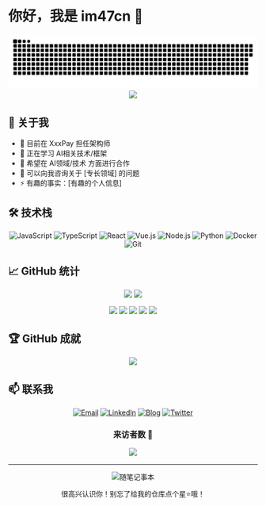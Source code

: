 # 你好，我是 im47cn 👋

<div align="center">
  <img src="https://raw.githubusercontent.com/im47cn/im47cn/main/assets/github-contribution-grid-snake.svg" >
</div>

<div align="center">
  <img src="https://readme-typing-svg.herokuapp.com/?lines=全栈开发工程师;11+年编程经验;热爱学习和分享&font=Fira%20Code&center=true&width=380&height=50">
</div>

## 🚀 关于我

- 🔭 目前在 XxxPay 担任架构师
- 🌱 正在学习 AI相关技术/框架
- 👯 希望在 AI领域/技术 方面进行合作
- 💬 可以向我咨询关于 [专长领域] 的问题
- ⚡ 有趣的事实：[有趣的个人信息]

## 🛠️ 技术栈

<div align="center">
  
![JavaScript](https://img.shields.io/badge/-JavaScript-F7DF1E?style=flat-square&logo=javascript&logoColor=black)
![TypeScript](https://img.shields.io/badge/-TypeScript-3178C6?style=flat-square&logo=typescript&logoColor=white)
![React](https://img.shields.io/badge/-React-61DAFB?style=flat-square&logo=react&logoColor=black)
![Vue.js](https://img.shields.io/badge/-Vue.js-4FC08D?style=flat-square&logo=vue.js&logoColor=white)
![Node.js](https://img.shields.io/badge/-Node.js-339933?style=flat-square&logo=node.js&logoColor=white)
![Python](https://img.shields.io/badge/-Python-3776AB?style=flat-square&logo=python&logoColor=white)
![Docker](https://img.shields.io/badge/-Docker-2496ED?style=flat-square&logo=docker&logoColor=white)
![Git](https://img.shields.io/badge/-Git-F05032?style=flat-square&logo=git&logoColor=white)

</div>

<!--
**im47cn/im47cn** is a ✨ _special_ ✨ repository because its `README.md` (this file) appears on your GitHub profile.

Here are some ideas to get you started:

- 🔭 I’m currently working on ...
- 🌱 I’m currently learning ...
- 👯 I’m looking to collaborate on ...
- 🤔 I’m looking for help with ...
- 💬 Ask me about ...
- 📫 How to reach me: ...
- 😄 Pronouns: ...
- ⚡ Fun fact: ...
-->

## 📈 GitHub 统计

<div align="center">
  <img height="180em" src="https://github-readme-stats.vercel.app/api?username=im47cn&show_icons=true&theme=react&include_all_commits=true&count_private=true"/>
  <img height="180em" src="https://github-readme-stats.vercel.app/api/top-langs/?username=im47cn&layout=compact&langs_count=7&theme=react"/>

![](https://github-profile-summary-cards.vercel.app/api/cards/profile-details?username=im47cn&theme=github)
![](https://github-profile-summary-cards.vercel.app/api/cards/repos-per-language?username=im47cn&theme=github)
![](https://github-profile-summary-cards.vercel.app/api/cards/most-commit-language?username=im47cn&theme=github)
![](https://github-profile-summary-cards.vercel.app/api/cards/stats?username=im47cn&theme=github)
![](https://github-profile-summary-cards.vercel.app/api/cards/productive-time?username=im47cn&theme=github)

</div>

## 🏆 GitHub 成就

<div align="center">
  <img src="https://github-profile-trophy.vercel.app/?username=im47cn&theme=onedark&row=1&column=6&margin-w=15&margin-h=15"/>
</div>

## 📫 联系我

<div align="center">
  
[![Email](https://img.shields.io/badge/Email-dreambt@gmail.com-blue?style=flat-square&logo=gmail)](mailto:dreambt@gmail.com)
[![LinkedIn](https://img.shields.io/badge/LinkedIn-im47cn-blue?style=flat-square&logo=linkedin)](你的LinkedIn链接)
[![Blog](https://img.shields.io/badge/Blog-im47.cn-orange?style=flat-square&logo=blogger)](你的博客链接)
[![Twitter](https://img.shields.io/badge/Twitter-@dreambt-blue?style=flat-square&logo=twitter)](你的Twitter链接)

</div>

<div align="center">

### 来访者数 👀
  
<img src="https://profile-counter.glitch.me/im47cn/count.svg" />

</div>

---

<div align="center">
  <img src="https://raw.githubusercontent.com/BrunnerLivio/brunnerlivio/master/images/notepad.gif" alt="随笔记事本" width="100">
  <p>很高兴认识你！别忘了给我的仓库点个星⭐哦！</p>
</div>
